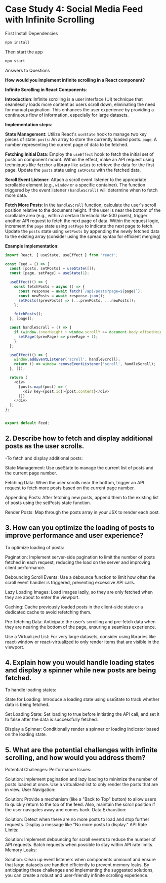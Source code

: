 # Case Study 4: Social Media Feed with Infinite Scrolling



First Install Dependencies
```bash
npm install
```

Then start the app
```bash
npm start
```


Answers to Questions


**How would you implement infinite scrolling in a React component?**

**Infinite Scrolling in React Components**:

**Introduction**:
Infinite scrolling is a user interface (UI) technique that seamlessly loads more content as users scroll down, eliminating the need for manual pagination. This enhances the user experience by providing a continuous flow of information, especially for large datasets.

**Implementation steps**:

**State Management**:
Utilize React's `useState` hook to manage two key pieces of state:
`posts`: An array to store the currently loaded posts.
`page`: A number representing the current page of data to be fetched.

**Fetching Initial Data**:
Employ the `useEffect` hook to fetch the initial set of posts on component mount.
Within the effect, make an API request using techniques like `fetch`or a library like `axios` to retrieve the data for the first page.
Update the `posts` state using `setPosts` with the fetched data.

**Scroll Event Listener**: Attach a scroll event listener to the appropriate scrollable element (e.g., `window` or a specific container).
The function triggered by the event listener `(handleScroll)` will determine when to fetch more data.

**Fetch More Posts**:
In the `handleScroll` function, calculate the user's scroll position relative to the document height.
If the user is near the bottom of the scrollable area (e.g., within a certain threshold like 500 pixels), trigger another API request to fetch the next page of data.
Within the request logic, increment the `page` state using `setPage` to indicate the next page to fetch.
Update the `posts` state using `setPosts` by appending the newly fetched data to the existing array (consider using the spread syntax for efficient merging)

**Example Implementation**:

```javascript
import React, { useState, useEffect } from 'react';

const Feed = () => {
  const [posts, setPosts] = useState([]);
  const [page, setPage] = useState(1);

  useEffect(() => {
    const fetchPosts = async () => {
      const response = await fetch(`/api/posts?page=${page}`);
      const newPosts = await response.json();
      setPosts((prevPosts) => [...prevPosts, ...newPosts]);
    };

    fetchPosts();
  }, [page]);

  const handleScroll = () => {
    if (window.innerHeight + window.scrollY >= document.body.offsetHeight - 500) {
      setPage((prevPage) => prevPage + 1);
    }
  };

  useEffect(() => {
    window.addEventListener('scroll', handleScroll);
    return () => window.removeEventListener('scroll', handleScroll);
  }, []);

  return (
    <div>
      {posts.map((post) => (
        <div key={post.id}>{post.content}</div>
      ))}
    </div>
  );
};


export default Feed;

```

## 2. Describe how to fetch and display additional posts as the user scrolls.

-To fetch and display additional posts:

  State Management: Use useState to manage the current list of posts and the current page number.

  Fetching Data: When the user scrolls near the bottom, trigger an API request to fetch more posts based on the current page number.

  Appending Posts: After fetching new posts, append them to the existing list of posts using the setPosts state function.

  Render Posts: Map through the posts array in your JSX to render each post.

## 3. How can you optimize the loading of posts to improve performance and user experience?

To optimize loading of posts:

Pagination: Implement server-side pagination to limit the number of posts fetched in each request, reducing the load on the server and improving client performance.

Debouncing Scroll Events: Use a debounce function to limit how often the scroll event handler is triggered, preventing excessive API calls.

Lazy Loading Images: Load images lazily, so they are only fetched when they are about to enter the viewport.

Caching: Cache previously loaded posts in the client-side state or a dedicated cache to avoid refetching them.

Pre-fetching Data: Anticipate the user’s scrolling and pre-fetch data when they are nearing the bottom of the page, ensuring a seamless experience.

Use a Virtualized List: For very large datasets, consider using libraries like react-window or react-virtualized to only render items that are visible in the viewport.

## 4. Explain how you would handle loading states and display a spinner while new posts are being fetched.

To handle loading states:

State for Loading: Introduce a loading state using useState to track whether data is being fetched.

Set Loading State: Set loading to true before initiating the API call, and set it to false after the data is successfully fetched.

Display a Spinner: Conditionally render a spinner or loading indicator based on the loading state.

## 5.  What are the potential challenges with infinite scrolling, and how would you address them?

Potential Challenges:
Performance Issues:

Solution: Implement pagination and lazy loading to minimize the number of posts loaded at once. Use a virtualized list to only render the posts that are in view.
User Navigation:

Solution: Provide a mechanism (like a "Back to Top" button) to allow users to quickly return to the top of the feed. Also, maintain the scroll position if the user navigates away and comes back.
Data Exhaustion:

Solution: Detect when there are no more posts to load and stop further requests. Display a message like "No more posts to display."
API Rate Limits:

Solution: Implement debouncing for scroll events to reduce the number of API requests. Batch requests when possible to stay within API rate limits.
Memory Leaks:

Solution: Clean up event listeners when components unmount and ensure that large datasets are handled efficiently to prevent memory leaks.
By anticipating these challenges and implementing the suggested solutions, you can create a robust and user-friendly infinite scrolling experience.



